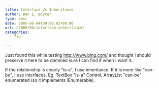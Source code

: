 ```yaml
---
title: Interface Vs Inheritance
author: Ben E. Boyter
type: post
date: 2009-06-04T00:06:03+00:00
url: /2009/06/interface-inheritance/
categories:
  - Tip

---
```

Just found this while testing http://www.bing.com/ and thought I should preserve it here to be dammed sure I can find if when I want it.

If the relationship is clearly "is-a", I use inheritance. If it is more like "can-be", I use interfaces. Eg, TextBox "is-a" Control, ArrayList "can-be" enumerated (so it implements IEnumerable).